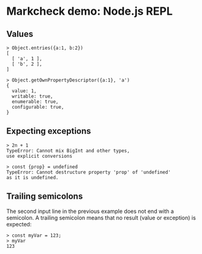 # Markcheck demo: Node.js REPL

## Values

```node-repl
> Object.entries({a:1, b:2})
[
  [ 'a', 1 ],
  [ 'b', 2 ],
]

> Object.getOwnPropertyDescriptor({a:1}, 'a')
{
  value: 1,
  writable: true,
  enumerable: true,
  configurable: true,
}
```

## Expecting exceptions

```node-repl
> 2n + 1
TypeError: Cannot mix BigInt and other types,
use explicit conversions

> const {prop} = undefined
TypeError: Cannot destructure property 'prop' of 'undefined'
as it is undefined.
```

## Trailing semicolons

The second input line in the previous example does not end with a semicolon. A trailing semicolon means that no result (value or exception) is expected:

```node-repl
> const myVar = 123;
> myVar
123
```
